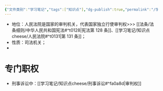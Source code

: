 ```yaml
---
{"文件类别":"学习笔记","tags":["知识点"],"dg-publish":true,"permalink":"/学习笔记/知识点cheese/人民法院/","dgPassFrontmatter":true,"created":"2024-09-11T21:06:29.486+08:00","updated":"2024-09-18T17:01:01.072+08:00"}
---
```


- 地位：人民法院是国家的审判机关，代表国家独立行使审判权>>> [[法条/法条细则/中华人民共和国宪法#^t0128\|宪法第 128 条]]、[[学习笔记/知识点cheese/人民法院#^t0131\|第 131 条]]；
- 性质：司法机关；
- 
# 专门职权
- 刑事诉讼中：[[学习笔记/知识点cheese/刑事诉讼#^fa0a8d\|审判权]]
